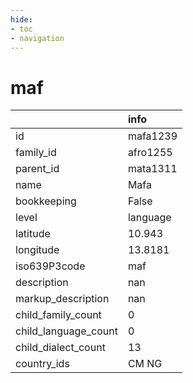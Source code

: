 ```yaml
---
hide:
- toc
- navigation
---
```

# maf
|                      | info     |
|:---------------------|:---------|
| id                   | mafa1239 |
| family_id            | afro1255 |
| parent_id            | mata1311 |
| name                 | Mafa     |
| bookkeeping          | False    |
| level                | language |
| latitude             | 10.943   |
| longitude            | 13.8181  |
| iso639P3code         | maf      |
| description          | nan      |
| markup_description   | nan      |
| child_family_count   | 0        |
| child_language_count | 0        |
| child_dialect_count  | 13       |
| country_ids          | CM NG    |